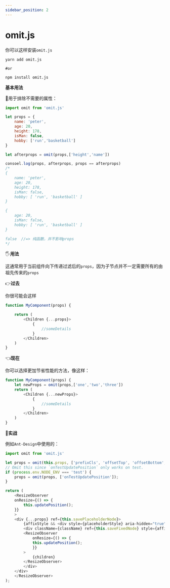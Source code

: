 ```yaml
---
sidebar_position: 2
---
```


# omit.js

你可以这样安装`omit.js`

```shell
yarn add omit.js

#or

npm install omit.js
```

**基本用法**

:dolphin:用于排除不需要的属性：

```js
import omit from 'omit.js'

let props = {
    name: 'peter',
    age: 20,
    height: 178,
    isMan: false,
    hobby: ['run','basketball']
}

let afterprops = omit(props,['height','name']) 

consoel.log(props, afterprops, props == afterprops)
/*
{
    name: 'peter',
    age: 20,
    height: 178,
    isMan: false,
    hobby: [ 'run', 'basketball' ]
}

{ 
    age: 20, 
    isMan: false, 
    hobby: [ 'run', 'basketball' ]
} 

false  //=> 纯函数，并不影响props
*/
```

:raised_hand_with_fingers_splayed:**用法**

这通常用于当前组件向下传递过滤后的`props`，因为子节点并不一定需要所有的由祖先传来的`props`

:point_right:**过去**

你很可能会这样

```js
function MyComponent(props) {

    return (
        <Children {...props}>
            {
                //someDetails
            }
        </Children>
    )
}
```

:point_left:**现在**

你可以选择更加节省性能的方法，像这样：

```js
function MyComponent(props) {
    let newProps = omit(props,['one','two','three'])
    return (
        <Children {...newProps}>
            {
                //someDetails
            }
        </Children>
    )
}
```

:dart:**实战**

例如`Ant-Design`中使用的：

```js title="components/affix/index.tsx" {3,6,15}
import omit from 'omit.js'

let props = omit(this.props, ['prefixCls', 'offsetTop', 'offsetBottom', 'target', 'onChange']);
// Omit this since `onTestUpdatePosition` only works on test.
if (process.env.NODE_ENV === 'test') {
    props = omit(props, ['onTestUpdatePosition']);
}

return (
    <ResizeObserver
    onResize={() => {
        this.updatePosition();
    }}
    >
    <div {...props} ref={this.savePlaceholderNode}>
        {affixStyle && <div style={placeholderStyle} aria-hidden="true" />}
        <div className={className} ref={this.saveFixedNode} style={affixStyle}>
        <ResizeObserver
            onResize={() => {
            this.updatePosition();
            }}
        >
            {children}
        </ResizeObserver>
        </div>
    </div>
    </ResizeObserver>
);
```
